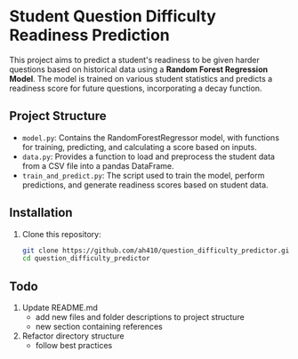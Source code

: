 # Student Question Difficulty Readiness Prediction

This project aims to predict a student's readiness to be given harder questions based on historical data using a **Random Forest Regression Model**. The model is trained on various student statistics and predicts a readiness score for future questions, incorporating a decay function.

## Project Structure

- `model.py`: Contains the RandomForestRegressor model, with functions for training, predicting, and calculating a score based on inputs.
- `data.py`: Provides a function to load and preprocess the student data from a CSV file into a pandas DataFrame.
- `train_and_predict.py`: The script used to train the model, perform predictions, and generate readiness scores based on student data.

## Installation

1. Clone this repository:
   ```bash
   git clone https://github.com/ah410/question_difficulty_predictor.git
   cd question_difficulty_predictor

## Todo

1. Update README.md
    - add new files and folder descriptions to project structure
    - new section containing references
2. Refactor directory structure
    - follow best practices
